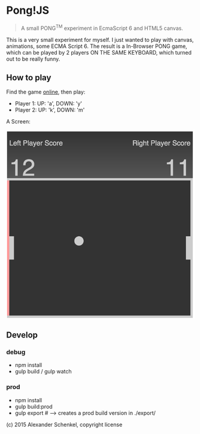 Pong!JS
=======

> A small PONG<sup>TM</sup> experiment in EcmaScript 6 and HTML5 canvas.

This is a very small experiment for myself. I just wanted to play with canvas, animations, some ECMA Script 6.
The result is a In-Browser PONG game, which can be played by 2 players ON THE SAME KEYBOARD, which turned out to be
really funny.


How to play
------------

Find the game <a href="https://alexi.ch/pong/">online</a>, then play:

* Player 1: UP: 'a', DOWN: 'y'
* Player 2: UP: 'k', DOWN: 'm'

A Screen:

![Pong Screenshot](pic1.png)

Develop
--------


### debug

* npm install
* gulp build / gulp watch

### prod

* npm install
* gulp build:prod
* gulp export # --> creates a prod build version in ./export/


(c) 2015 Alexander Schenkel, copyright license